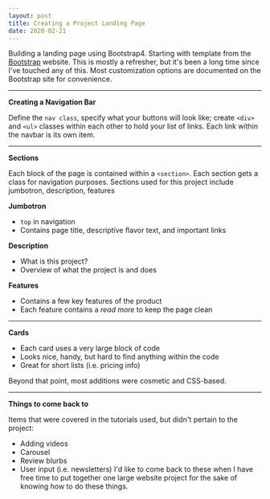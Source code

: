 ```yaml
---
layout: post
title: Creating a Project Landing Page
date: 2020-02-21
---
```


Building a landing page using Bootstrap4. Starting with template from the [Bootstrap](https://getbootstrap.com/docs/4.4/getting-started/introduction/) website. This is mostly a refresher, but it's been a long time since I've touched any of this. Most customization options are documented on the Bootstrap site for convenience.

---

**Creating a Navigation Bar**

Define the `nav class`, specify what your buttons will look like; create `<div>` and `<ul>` classes within each other to hold your list of links. Each link within the navbar is its own item.

---

**Sections**

Each block of the page is contained within a `<section>`. Each section gets a class for navigation purposes. Sections used for this project include jumbotron, description, features

**Jumbotron**
-   `top` in navigation
-   Contains page title, descriptive flavor text, and important links

**Description**
-   What is this project?
-   Overview of what the project is and does

**Features**
-   Contains a few key features of the product
-   Each feature contains a _read more_ to keep the page clean


---

**Cards**

-   Each card uses a very large block of code
-   Looks nice, handy, but hard to find anything within the code
-   Great for short lists (i.e. pricing info)



Beyond that point, most additions were cosmetic and CSS-based.

---

**Things to come back to**

Items that were covered in the tutorials used, but didn't pertain to the project:
-   Adding videos
-   Carousel
-   Review blurbs
-   User input (i.e. newsletters)
I'd like to come back to these when I have free time to put together one large website project for the sake of knowing how to do these things.


